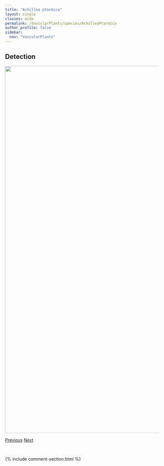 ```yaml
---
title: "Achillea ptarmica"
layout: single
classes: wide
permalink: /VascularPlants/species/AchilleaPtarmica
author_profile: false
sidebar:
  nav: "VascularPlants"
---
```


<h2>Detection</h2>

<a href="https://drive.google.com/uc?export=view&id=1PQRGGbdo8PeEwUENVfr1IoLc0tY4l_YT">
<img src="https://drive.google.com/uc?export=view&id=1PQRGGbdo8PeEwUENVfr1IoLc0tY4l_YT" height = "1200" width = "800">
</a>


<a href="/DevelopmentWebsite/VascularPlants/species/AchilleaBorealis" class="pagination--pager" title="Common Yarrow">Previous</a> <a href="/DevelopmentWebsite/VascularPlants/species/AconitumDelphiniifolium" class="pagination--pager" title="Aconitum delphiniifolium">Next</a>

<p>&nbsp;</p>

{% include comment-section.html %}
